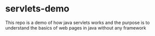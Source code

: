 # servlets-demo
 This repo is a demo of how java servlets works and the purpose is to understand the basics of web pages in java without any framework
